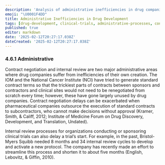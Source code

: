 ```yaml
---
description: 'Analysis of administrative inefficiencies in drug companies, focusing on contract negotiation and internal review processes impacting clinical trials.'
emoji: "\U0001F4DD"
title: Administrative Inefficiencies in Drug Development
tags: [drug-development, clinical-trials, administrative-processes, contracts, internal-review]
published: true
editor: markdown
date: '2025-02-12T20:27:17.038Z'
dateCreated: '2025-02-12T20:27:17.038Z'
---
```

### 4.6.1 Administrative

Contract negotiation and internal review are two major administrative areas where drug companies suffer from inefficiencies of their own creation. The IOM and the National Cancer Institute (NCI) have tried to generate standard contract terms so that the trickiest parts of contracts between sponsors and contractors and clinical sites would not need to be renegotiated from scratch every time; however, these have gone largely unused by drug companies. Contract negotiation delays can be exacerbated when pharmaceutical companies outsource the execution of standard contracts to subcontractors, who cannot make decisions without approval (Kramer, Smith, & Califf, 2012; Institute of Medicine Forum on Drug Discovery, Development, and Translation, Undated).

Internal review processes for organizations conducting or sponsoring clinical trials can also delay a trial’s start. For example, in the past, Bristol-Myers Squibb needed 8 months and 34 internal review cycles to develop and activate a new protocol. The company has recently made an effort to streamline this process and shorten it to about five months (English, Lebovitz, & Giffin, 2010).

#
